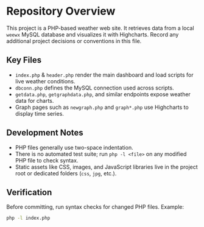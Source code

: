 # Repository Overview

This project is a PHP-based weather web site. It retrieves data from a local `weewx` MySQL database and visualizes it with Highcharts.
Record any additional project decisions or conventions in this file.

## Key Files
- `index.php` & `header.php` render the main dashboard and load scripts for live weather conditions.
- `dbconn.php` defines the MySQL connection used across scripts.
- `getdata.php`, `getgraphdata.php`, and similar endpoints expose weather data for charts.
- Graph pages such as `newgraph.php` and `graph*.php` use Highcharts to display time series.

## Development Notes
- PHP files generally use two-space indentation.
- There is no automated test suite; run `php -l <file>` on any modified PHP file to check syntax.
- Static assets like CSS, images, and JavaScript libraries live in the project root or dedicated folders (`css`, `jpg`, etc.).

## Verification
Before committing, run syntax checks for changed PHP files. Example:
```bash
php -l index.php
```
